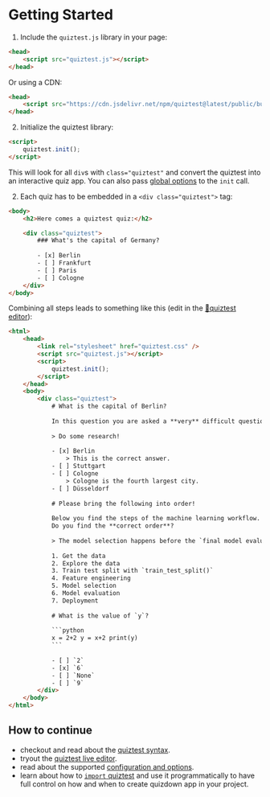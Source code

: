 # Getting Started

1. Include the `quiztest.js` library in your page:

```html
<head>
    <script src="quiztest.js"></script>
</head>
```

Or using a CDN:

```html
<head>
    <script src="https://cdn.jsdelivr.net/npm/quiztest@latest/public/build/quiztest.js"></script>
</head>
```

2. Initialize the quiztest library:

```html
<script>
    quiztest.init();
</script>
```

This will look for all `div`s with `class="quiztest"` and convert the quiztest into an interactive quiz app.
You can also pass [global options](./options.md) to the `init` call.


2. Each quiz has to be embedded in a `<div class="quiztest">` tag:

```html
<body>
    <h2>Here comes a quiztest quiz:</h2>

    <div class="quiztest">
        ### What's the capital of Germany? 
        
        - [x] Berlin 
        - [ ] Frankfurt 
        - [ ] Paris 
        - [ ] Cologne
    </div>
</body>
```

Combining all steps leads to something like this (edit in the [🚀quiztest editor](https://cncfacademy.github.io/quizdown-live-editor/?code=%23%20What%20is%20the%20capital%20of%20Berlin%3F%20%0A%0AIn%20this%20question%20you%20are%20asked%20a%20**very**%20difficult%20question.%20%0A%0A%3E%20Do%20some%20research!%20%0A%0A-%20%5Bx%5D%20Berlin%0A%20%20%20%20%3E%20This%20is%20the%20correct%20answer.%20%0A-%20%5B%20%5D%20Stuttgart%20%0A-%20%5B%20%5D%20Cologne%20%0A%20%20%20%20%3E%20Cologne%20is%20the%20fourth%20largest%20city.%20%0A-%20%5B%20%5D%20D%C3%BCsseldorf%20%0A%0A%23%20Please%20bring%20the%20following%20into%20order!%20%0A%0ABelow%20you%20find%20the%20steps%20of%20the%20machine%20learning%20workflow.%20%0ADo%20you%20find%20the%20**correct%20order**%3F%20%0A%0A%3E%20The%20model%20selection%20happens%20before%20the%20%60final%20model%20evaluaton%60!%20%0A%0A1.%20Get%20the%20data%20%0A2.%20Explore%20the%20data%20%0A3.%20Train%20test%20split%20with%20%60train_test_split()%60%20%0A4.%20Feature%20engineering%20%0A5.%20Model%20selection%20%0A6.%20Model%20evaluation%20%0A7.%20Deployment%20%0A%0A%23%20What%20is%20the%20value%20of%20%60y%60%3F%20%0A%0A%60%60%60python%0Ax%20%3D%202%2B2%20y%20%3D%20x%2B2%20print(y)%20%0A%60%60%60%20%0A%0A-%20%5B%20%5D%20%602%60%20%0A-%20%5Bx%5D%20%606%60%20%0A-%20%5B%20%5D%20%60None%60%20%0A-%20%5B%20%5D%20%609%60)):

````html
<html>
    <head>
        <link rel="stylesheet" href="quiztest.css" />
        <script src="quiztest.js"></script>
        <script>
            quiztest.init();
        </script>
    </head>
    <body>
        <div class="quiztest">
            # What is the capital of Berlin? 
            
            In this question you are asked a **very** difficult question. 
            
            > Do some research! 
            
            - [x] Berlin
                > This is the correct answer. 
            - [ ] Stuttgart 
            - [ ] Cologne 
                > Cologne is the fourth largest city. 
            - [ ] Düsseldorf 
            
            # Please bring the following into order! 
            
            Below you find the steps of the machine learning workflow. 
            Do you find the **correct order**? 
            
            > The model selection happens before the `final model evaluation`!
            
            1. Get the data 
            2. Explore the data 
            3. Train test split with `train_test_split()` 
            4. Feature engineering 
            5. Model selection 
            6. Model evaluation 
            7. Deployment 
            
            # What is the value of `y`? 
            
            ```python
            x = 2+2 y = x+2 print(y) 
            ``` 
            
            - [ ] `2` 
            - [x] `6` 
            - [ ] `None` 
            - [ ] `9`
        </div>
    </body>
</html>
````

## How to continue

- checkout and read about the [quiztest syntax](./syntax.md).
- tryout the [quiztest live editor](https://bonartm.github.io/quizdown-live-editor/).
- read about the supported [configuration and options](options.md).
- learn about how to [`import` quiztest](./module_import.md) and use it programmatically to have full control on how and when to create quizdown app in your project. 
